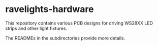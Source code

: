 # ravelights-hardware

This repository contains various PCB designs for driving WS28XX LED strips and other light fixtures.

The READMEs in the subdirectories provide more details.
